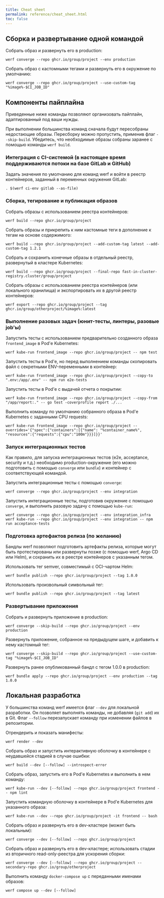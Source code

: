 ```yaml
---
title: Cheat sheet
permalink: reference/cheat_sheet.html
toc: false
---
```


## Сборка и развертывание одной командой

Собрать образ и развернуть его в production:

```shell
werf converge --repo ghcr.io/group/project --env production
```

Собрать образ с кастомными тегами и развернуть его в окружение по умолчанию:

```shell
werf converge --repo ghcr.io/group/project --use-custom-tag "%image%-$CI_JOB_ID"
```

## Компоненты пайплайна

Приведенные ниже команды позволяют организовать пайплайн, адаптированный под ваши нужды.

При выполнении большинства команд сначала будут пересобраны недостающие образы. Пересборку можно пропустить, применив флаг `--skip-build`. Убедитесь, что необходимые образы собраны заранее с помощью команды `werf build`.

### Интеграция с CI-системой (в настоящее время поддерживаются потоки на базе GitLab и GitHub)

Задать значения по умолчанию для команд werf и войти в реестр контейнеров, заданный в переменных окружения GitLab:

```shell
. $(werf ci-env gitlab --as-file) 
```

### Сборка, тегирование и публикация образов

Собрать образы с использованием реестра контейнеров:

```shell
werf build --repo ghcr.io/group/project
```

Собрать образы и прикрепить к ним кастомные теги в дополнение к тегам на основе содержимого:

```shell
werf build --repo ghcr.io/group/project --add-custom-tag latest --add-custom-tag 1.2.1
```

Собрать и сохранить конечные образы в отдельный реестр, развернутый в кластере Kubernetes:

```shell
werf build --repo ghcr.io/group/project --final-repo fast-in-cluster-registry.cluster/group/project
```

Собрать образы с использованием реестра контейнеров (или локального хранилища) и экспортировать их в другой реестр контейнеров:

```shell
werf export --repo ghcr.io/group/project --tag ghcr.io/group/otherproject/%image%:latest
```

### Выполнение разовых задач (юнит-тесты, линтеры, разовые job'ы)

Запустить тесты с использованием предварительно созданного образа `frontend_image` в Pod'е Kubernetes:

```shell
werf kube-run frontend_image --repo ghcr.io/group/project -- npm test
```

Запустить тесты в Pod'е, но перед выполнением команды скопировать файл с секретными ENV-переменными в контейнер:

```shell
werf kube-run frontend_image --repo ghcr.io/group/project --copy-to ".env:/app/.env" -- npm run e2e-tests
```

Запустить тесты в Pod'е с выдачей отчета о покрытии:

```shell
werf kube-run frontend_image --repo ghcr.io/group/project --copy-from "/app/report:." -- go test -coverprofile report ./...
```

Выполнить команду по умолчанию собранного образа в Pod'е Kubernetes с заданными CPU requests:

```shell
werf kube-run frontend_image --repo ghcr.io/group/project --overrides='{"spec":{"containers":[{"name": "%container_name%", "resources":{"requests":{"cpu":"100m"}}}]}}'
```

### Запуск интеграционных тестов

Как правило, для запуска интеграционных тестов (e2e, acceptance, security и т.д.) необходимо production-окружение (его можно подготовить с помощью `converge` или `bundle`) и контейнер с соответствующей командой. 

Запустить интеграционные тесты с помощью `converge`:

```shell
werf converge --repo ghcr.io/group/project --env integration
```

Запустить интеграционные тесты, подготовив окружение с помощью `converge`, и выполнить разовую задачу с помощью `kube-run`:

```shell
werf converge --repo ghcr.io/group/project --env integration_infra
werf kube-run --repo ghcr.io/group/project --env integration -- npm run acceptance-tests
```

### Подготовка артефактов релиза (по желанию)

Бандлы werf позволяют подготовить артефакты релиза, которые могут быть протестированы или развернуты позже (с помощью werf, Argo CD или Helm), и сохранить их в реестре контейнеров с указанным тегом. 

Использовать тег semver, совместимый с OCI-чартом Helm:

```shell
werf bundle publish --repo ghcr.io/group/project --tag 1.0.0
```

Использовать произвольный символьный тег:

```shell
werf bundle publish --repo ghcr.io/group/project --tag latest
```

### Развертывание приложения

Собрать и развернуть приложение в production:

```shell
werf converge --skip-build --repo ghcr.io/group/project --env production
```

Развернуть приложение, собранное на предыдущем шаге, и добавить к нему кастомный тег:

```shell
werf converge --skip-build --repo ghcr.io/group/project --use-custom-tag "%image%-$CI_JOB_ID"
```

Развернуть ранее опубликованный бандл с тегом 1.0.0 в production:

```shell
werf bundle apply --repo ghcr.io/group/project --env production --tag 1.0.0
```

## Локальная разработка

У большинства команд werf имеется флаг `--dev` для локальной разработки. Он позволяет выполнять команды, не добавляя (`git add`) их в Git. Флаг `--follow` перезапускает команду при изменении файлов в репозитории.

Отрендерить и показать манифесты:

```shell
werf render --dev
```

Собрать образ и запустить интерактивную оболочку в контейнере с неудавшейся стадией в случае ошибки: 

```shell
werf build --dev [--follow] --introspect-error
```

Собрать образ, запустить его в Pod'е Kubernetes и выполнить в нем команду:

```shell
werf kube-run --dev [--follow] --repo ghcr.io/group/project frontend -- npm lint
```

Запустить командную оболочку в контейнере в Pod'e Kubernetes для указанного образа: 

```shell
werf kube-run --dev --repo ghcr.io/group/project -it frontend -- bash
```

Собрать образ и развернуть его в dev-кластере (может быть локальным):

```shell
werf converge --dev [--follow] --repo ghcr.io/group/project
```

Собрать образ и развернуть его в dev-кластере; использовать стадии из вторичного read-only-реестра для ускорения сборки:

```shell
werf converge --dev [--follow] --repo ghcr.io/group/project --secondary-repo ghcr.io/group/otherproject
```

Выполнить команду `docker-compose up` с переданными именами образов:

```shell
werf compose up --dev [--follow]
```
